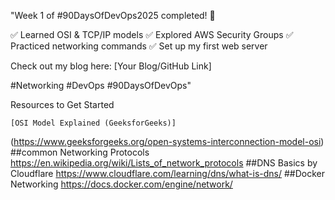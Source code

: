"Week 1 of #90DaysOfDevOps2025 completed! 🚀

✅ Learned OSI & TCP/IP models ✅ Explored AWS Security Groups ✅ Practiced networking commands ✅ Set up my first web server

Check out my blog here: [Your Blog/GitHub Link]

#Networking #DevOps #90DaysOfDevOps"


Resources to Get Started

    [OSI Model Explained (GeeksforGeeks)]
   (https://www.geeksforgeeks.org/open-systems-interconnection-model-osi)
    ##common Networking Protocols
    https://en.wikipedia.org/wiki/Lists_of_network_protocols
    ##DNS Basics by Cloudflare
    https://www.cloudflare.com/learning/dns/what-is-dns/
    ##Docker Networking
    https://docs.docker.com/engine/network/

